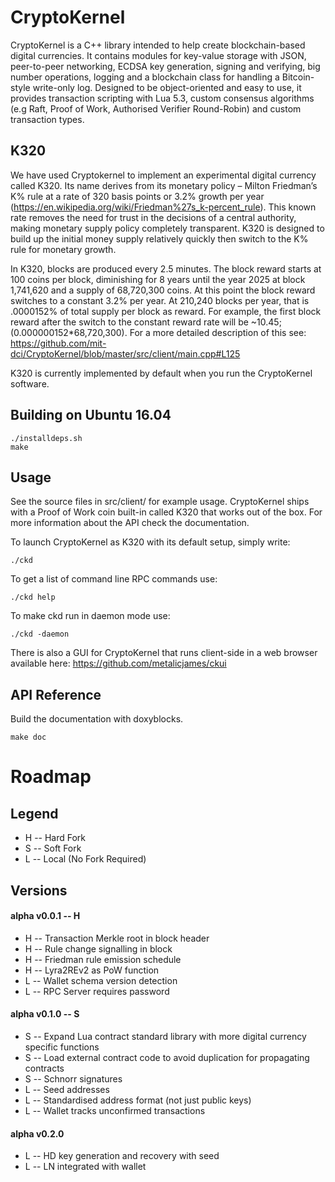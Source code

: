 CryptoKernel
============

CryptoKernel is a C++ library intended to help create blockchain-based digital currencies. It contains modules for key-value storage with JSON, peer-to-peer networking, ECDSA key generation, signing and verifying, big number operations, logging and a blockchain class for handling a Bitcoin-style write-only log. Designed to be object-oriented and easy to use, it provides transaction scripting with Lua 5.3, custom consensus algorithms (e.g Raft, Proof of Work, Authorised Verifier Round-Robin) and custom transaction types. 

K320
------------------------
We have used Cryptokernel to implement an experimental digital currency called K320. Its name derives from its monetary policy – Milton Friedman’s K% rule at a rate of 320 basis points or 3.2% growth per year (https://en.wikipedia.org/wiki/Friedman%27s_k-percent_rule). This known rate removes the need for trust in the decisions of a central authority, making monetary supply policy completely transparent. K320 is designed to build up the initial money supply relatively quickly then switch to the K% rule for monetary growth. 

In K320, blocks are produced every 2.5 minutes. The block reward starts at 100 coins per block, diminishing for 8 years until the year 2025 at block 1,741,620 and a supply of 68,720,300 coins. At this point the block reward switches to a constant 3.2% per year. At 210,240 blocks per year, that is .0000152% of total supply per block as reward. For example, the first block reward after the switch to the constant reward rate will be ~10.45; (0.000000152*68,720,300). For a more detailed description of this see: https://github.com/mit-dci/CryptoKernel/blob/master/src/client/main.cpp#L125

K320 is currently implemented by default when you run the CryptoKernel software.

Building on Ubuntu 16.04
------------------------

```
./installdeps.sh
make
```

Usage
-----
See the source files in src/client/ for example usage. CryptoKernel ships with a Proof of Work coin built-in called K320 that works out of the box. For more information about the API check the documentation.

To launch CryptoKernel as K320 with its default setup, simply write:

```
./ckd
```

To get a list of command line RPC commands use:
```
./ckd help
```

To make ckd run in daemon mode use:
```
./ckd -daemon
```

There is also a GUI for CryptoKernel that runs client-side in a web browser available here: https://github.com/metalicjames/ckui

API Reference
-------------

Build the documentation with doxyblocks.
```
make doc
```

Roadmap
===

## Legend

   - H -- Hard Fork
   - S -- Soft Fork
   - L -- Local (No Fork Required)

## Versions
#### alpha v0.0.1 -- H
- H -- Transaction Merkle root in block header
- H -- Rule change signalling in block
- H -- Friedman rule emission schedule
- H -- Lyra2REv2 as PoW function 
- L -- Wallet schema version detection
- L -- RPC Server requires password
    
#### alpha v0.1.0 -- S 
- S -- Expand Lua contract standard library with more
digital currency specific functions
- S -- Load external contract code to avoid duplication
for propagating contracts
- S -- Schnorr signatures
- L -- Seed addresses
- L -- Standardised address format (not just public keys)
- L -- Wallet tracks unconfirmed transactions

#### alpha v0.2.0
- L -- HD key generation and recovery with seed
- L -- LN integrated with wallet
